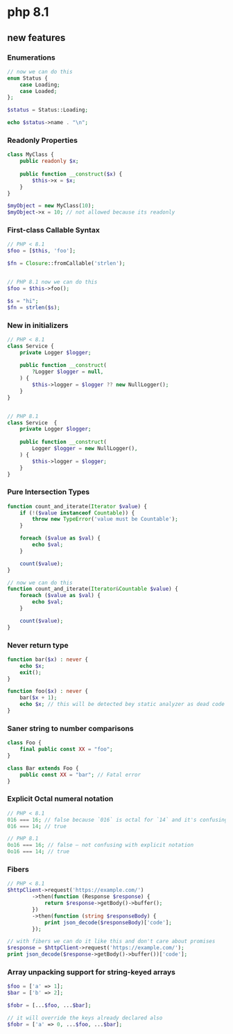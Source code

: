 # php 8.1
## new features
### Enumerations  
```php
// now we can do this
enum Status {
    case Loading;
    case Loaded;
};

$status = Status::Loading;

echo $status->name . "\n";
```

### Readonly Properties 
```php
class MyClass {
    public readonly $x;
   
    public function __construct($x) {
        $this->x = $x;
    }
}

$myObject = new MyClass(10);
$myObject->x = 10; // not allowed because its readonly
```

### First-class Callable Syntax 
```php
// PHP < 8.1
$foo = [$this, 'foo'];

$fn = Closure::fromCallable('strlen');


// PHP 8.1 now we can do this
$foo = $this->foo();

$s = "hi";
$fn = strlen($s);
```

### New in initializers
```php
// PHP < 8.1
class Service {
    private Logger $logger;
 
    public function __construct(
        ?Logger $logger = null,
    ) {
        $this->logger = $logger ?? new NullLogger();
    }
}


// PHP 8.1
class Service  {
    private Logger $logger;
    
    public function __construct(
        Logger $logger = new NullLogger(),
    ) {
        $this->logger = $logger;
    }
}
```

### Pure Intersection Types 
```php
function count_and_iterate(Iterator $value) {
    if (!($value instanceof Countable)) {
        throw new TypeError('value must be Countable');
    }

    foreach ($value as $val) {
        echo $val;
    }

    count($value);
}

// now we can do this
function count_and_iterate(Iterator&Countable $value) {
    foreach ($value as $val) {
        echo $val;
    }

    count($value);
}
```

### Never return type
```php
function bar($x) : never {
    echo $x;
    exit();
}

function foo($x) : never {
    bar($x + 1);
    echo $x; // this will be detected bey static analyzer as dead code
}
```

### Saner string to number comparisons
```php
class Foo {
    final public const XX = "foo";
}

class Bar extends Foo {
    public const XX = "bar"; // Fatal error
}
```

### Explicit Octal numeral notation 
```php
// PHP < 8.1
016 === 16; // false because `016` is octal for `14` and it's confusing
016 === 14; // true 

// PHP 8.1
0o16 === 16; // false — not confusing with explicit notation
0o16 === 14; // true 
```

### Fibers
```php
// PHP < 8.1
$httpClient->request('https://example.com/')
        ->then(function (Response $response) {
            return $response->getBody()->buffer();
        })
        ->then(function (string $responseBody) {
            print json_decode($responseBody)['code'];
        });

// with fibers we can do it like this and don't care about promises
$response = $httpClient->request('https://example.com/');
print json_decode($response->getBody()->buffer())['code'];
```

### Array unpacking support for string-keyed arrays

```php
$foo = ['a' => 1];
$bar = ['b' => 2];

$fobr = [...$foo, ...$bar];

// it will override the keys already declared also
$fobr = ['a' => 0, ...$foo, ...$bar];
```